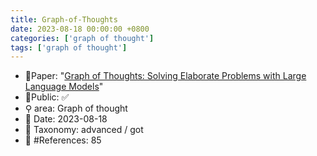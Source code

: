 ```yaml
---
title: Graph-of-Thoughts
date: 2023-08-18 00:00:00 +0800
categories: ['graph of thought']
tags: ['graph of thought']
---
```


- 📙Paper: "[Graph of Thoughts: Solving Elaborate Problems with Large Language Models](https://www.semanticscholar.org/paper/Graph-of-Thoughts%3A-Solving-Elaborate-Problems-with-Besta-Blach/aade40af0d85b0b4fe15c97f6222d5c2e4d6d9b3)"
- 🔑Public: ✅
- ⚲ area: Graph of thought
- 📅 Date: 2023-08-18
- 🔎 Taxonomy: advanced / got
- 📝 #References: 85
